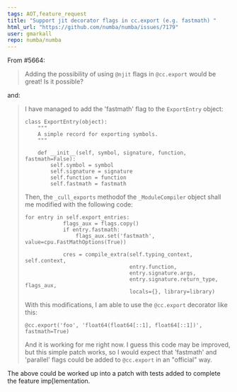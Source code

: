 ```yaml
---
tags: AOT,feature_request
title: "Support jit decorator flags in cc.export (e.g. fastmath) "
html_url: "https://github.com/numba/numba/issues/7179"
user: gmarkall
repo: numba/numba
---
```


From #5664:

> Adding the possibility of using `@njit` flags in `@cc.export` would be great! Is it possible?

and:

> I have managed to add the 'fastmath' flag to the `ExportEntry` object:
> 
> ```
> class ExportEntry(object):
>     """
>     A simple record for exporting symbols.
>     """
> 
>     def __init__(self, symbol, signature, function, fastmath=False):
>         self.symbol = symbol
>         self.signature = signature
>         self.function = function
>         self.fastmath = fastmath
> ```
> 
> Then, the `_cull_exports` methodof the `_ModuleCompiler` object shall me modified with the following code:
> 
> ```
> for entry in self.export_entries:
>             flags_aux = flags.copy()
>             if entry.fastmath:
>                 flags_aux.set('fastmath', value=cpu.FastMathOptions(True))
> 
>             cres = compile_extra(self.typing_context, self.context,
>                                  entry.function,
>                                  entry.signature.args,
>                                  entry.signature.return_type, flags_aux,
>                                  locals={}, library=library)
> ```
> 
> With this modifications, I am able to use the `@cc.export` decorator like this:
> 
> `@cc.export('foo', 'float64(float64[::1], float64[::1])', fastmath=True)`
> 
> And it is working for me right now. I guess this code may be improved, but this simple patch works, so I would expect that 'fastmath' and 'parallel' flags could be added to `@cc.export` in an "official" way.

The above could be worked up into a patch with tests added to complete the feature imp[lementation.